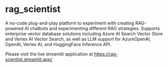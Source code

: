 # rag_scientist
A no-code plug-and-play platform to experiment with creating RAG-powered AI chatbots and experimenting different RAG strategies. Supports enterprise vector database solutions including Azure AI Search Vector Store and Vertex AI Vector Search, as well as LLM support for AzureOpenAI, OpenAI, Vertex AI, and HuggingFace Inference API.

Please visit the live streamlit application at https://rag-scientist.streamlit.app/
